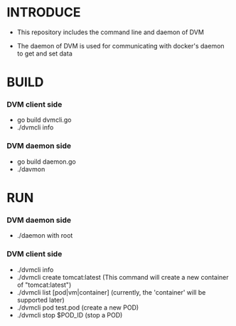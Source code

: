 # INTRODUCE

* This repository includes the command line and daemon of DVM

* The daemon of DVM is used for communicating with docker's daemon to get and set data

# BUILD
### DVM client side
* go build dvmcli.go
* ./dvmcli info

### DVM daemon side
* go build daemon.go
* ./davmon

# RUN
### DVM daemon side
* ./daemon with root

### DVM client side
* ./dvmcli info
* ./dvmcli create tomcat:latest (This command will create a new container of "tomcat:latest")
* ./dvmcli list [pod|vm|container] (currently, the 'container' will be supported later)
* ./dvmcli pod test.pod (create a new POD) 
* ./dvmcli stop $POD_ID (stop a POD)
